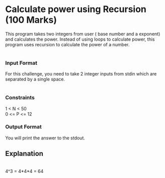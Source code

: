 # Calculate power using Recursion (100 Marks)<br/>
This program takes two integers from user ( base number and a exponent) and calculates the power. Instead of using loops to calculate power, this program uses recursion to calculate the power of a number.<br/>
<br/>

### Input Format<br/>
For this challenge, you need to take 2 integer inputs from stdin which are separated by a single space. <br/>
<br/>

### Constraints<br/>
1 < N < 50<br/>
0 <= P <= 12<br/>

### Output Format<br/>
You will print the answer to the stdout. <br/>


## Explanation<br/>
<br/>
4^3 = 4*4*4 = 64 <br/>